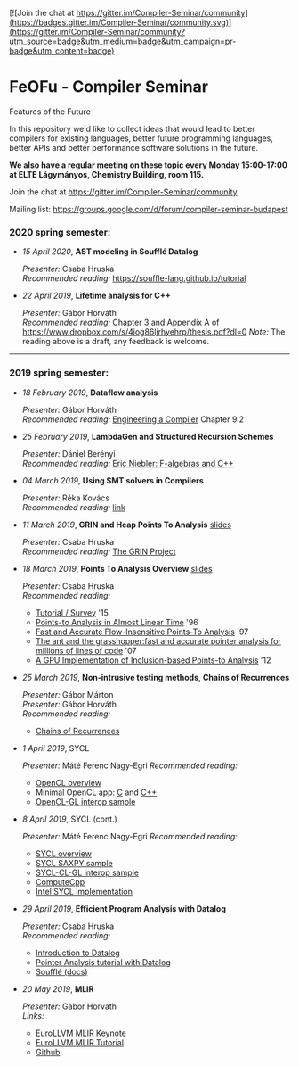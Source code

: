 [![Join the chat at https://gitter.im/Compiler-Seminar/community](https://badges.gitter.im/Compiler-Seminar/community.svg)](https://gitter.im/Compiler-Seminar/community?utm_source=badge&utm_medium=badge&utm_campaign=pr-badge&utm_content=badge)

# FeOFu - Compiler Seminar
Features of the Future

In this repository we'd like to collect ideas that would lead to better compilers for existing languages, better future programming languages, better APIs and better performance software solutions in the future.

**We also have a regular meeting on these topic every Monday 15:00-17:00 at ELTE Lágymányos, Chemistry Building, room 115.**

Join the chat at https://gitter.im/Compiler-Seminar/community

Mailing list: https://groups.google.com/d/forum/compiler-seminar-budapest


### 2020 spring semester:

- *15 April 2020*, **AST modeling in Soufflé Datalog**

  *Presenter:* Csaba Hruska  
  *Recommended reading:* https://souffle-lang.github.io/tutorial

- *22 April 2019*, **Lifetime analysis for C++**

  *Presenter:* Gábor Horváth  
  *Recommended reading:* Chapter 3 and Appendix A of https://www.dropbox.com/s/4iog86ljrhyehrp/thesis.pdf?dl=0 
  *Note:* The reading above is a draft, any feedback is welcome.
    
<hr>

### 2019 spring semester:


- *18 February 2019*, **Dataflow analysis**

  *Presenter:* Gábor Horváth  
  *Recommended reading:* [Engineering a Compiler](https://www.amazon.com/Engineering-Compiler-Keith-Cooper/dp/012088478X) Chapter 9.2

- *25 February 2019*, **LambdaGen and Structured Recursion Schemes**

  *Presenter:* Dániel Berényi  
  *Recommended reading:* [Eric Niebler: F-algebras and C++](http://ericniebler.com/2013/07/16/f-algebras-and-c/)

- *04 March 2019*, **Using SMT solvers in Compilers**

  *Presenter:* Réka Kovács  
  *Recommended reading:* [link](https://docs.google.com/document/d/1E1ebMVt--vRLUhlbhjoAtceZn7PbHW31yCv_g3Cvovs)

- *11 March 2019*, **GRIN and Heap Points To Analysis** [slides](https://docs.google.com/presentation/d/1QsZ3Kyy3XIco-qba1biRmzuMzz8o2uCBqA9DMtnqP2c/edit?usp=sharing)

  *Presenter:* Csaba Hruska  
  *Recommended reading:*  <a href="http://nbviewer.jupyter.org/github/grin-tech/grin/blob/master/papers/The GRIN Project.pdf">The GRIN Project</a>  

- *18 March 2019*, **Points To Analysis Overview** [slides](http://web.cs.iastate.edu/~weile/cs513x/2.PointerAnalysis.pdf)

  *Presenter:* Csaba Hruska  
  *Recommended reading:*
    - [Tutorial / Survey](https://yanniss.github.io/points-to-tutorial15.pdf) '15
    - [Points-to Analysis in Almost Linear Time](https://www.cs.cornell.edu/courses/cs711/2005fa/papers/steensgaard-popl96.pdf) '96
    - [Fast and Accurate Flow-Insensitive Points-To Analysis](http://www.cs.utexas.edu/users/pingali/CS380C/2007fa/papers/popl97.pdf) '97
    - [The ant and the grasshopper:fast and accurate pointer analysis for millions of lines of code](https://www.cs.utexas.edu/~lin/papers/pldi07.pdf) '07
    - [A GPU Implementation of Inclusion-based Points-to Analysis](https://userweb.cs.txstate.edu/~mb92/papers/ppopp12.pdf) '12

- *25 March 2019*, **Non-intrusive testing methods**, **Chains of Recurrences**

  *Presenter:* Gábor Márton  
  *Presenter:* Gábor Horváth  
  *Recommended reading:*
    - [Chains of Recurrences](http://gsd.web.elte.hu/lectures/bolyai/2018/ChainofRecurrences/10.1.1.43.8188.pdf)
  

- *1 April 2019*, SYCL

  *Presenter:* Máté Ferenc Nagy-Egri
  *Recommended reading:*
    - [OpenCL overview](https://www.khronos.org/opencl/)
    - Minimal OpenCL app: [C](https://github.com/Wigner-GPU-Lab/Teaching/tree/master/GPGPU1/OpenCL/OpenCL-C-API) and [C++](https://github.com/Wigner-GPU-Lab/Teaching/tree/master/GPGPU1/OpenCL/OpenCL-C%2B%2B-API)
    - [OpenCL-GL interop sample](https://github.com/Wigner-GPU-Lab/Teaching/tree/master/GPGPU1/OpenCL-GL/Qt/NBody)

- *8 April 2019*, SYCL (cont.)

  *Presenter:* Máté Ferenc Nagy-Egri
  *Recommended reading:*
    - [SYCL overview](https://www.khronos.org/sycl/)
    - [SYCL SAXPY sample](https://github.com/MathiasMagnus/Test-Applications/tree/master/SYCL-SAXPY)
    - [SYCL-CL-GL interop sample](https://github.com/Wigner-GPU-Lab/Teaching/tree/master/GPGPU1/SYCL-GL/Qt/NBody)
    - [ComputeCpp](https://www.codeplay.com/products/computesuite/computecpp)
    - [Intel SYCL implementation](https://github.com/intel/llvm/)

- *29 April 2019*, **Efficient Program Analysis with Datalog**

  *Presenter:* Csaba Hruska  
  *Recommended reading:*
    - [Introduction to Datalog](http://pages.cs.wisc.edu/~paris/cs784-s17/lectures/lecture7.pdf)
    - [Pointer Analysis tutorial with Datalog](https://yanniss.github.io/points-to-tutorial15.pdf)
    - [Soufflé (docs)](https://souffle-lang.github.io/docs/home)
    
 
- *20 May 2019*, **MLIR**

  *Presenter:* Gabor Horvath  
  *Links:*
    - [EuroLLVM MLIR Keynote](https://llvm.org/devmtg/2019-04/talks.html#Keynote_1)
    - [EuroLLVM MLIR Tutorial](https://llvm.org/devmtg/2019-04/talks.html#Tutorial_1)
    - [Github](https://github.com/tensorflow/mlir)
